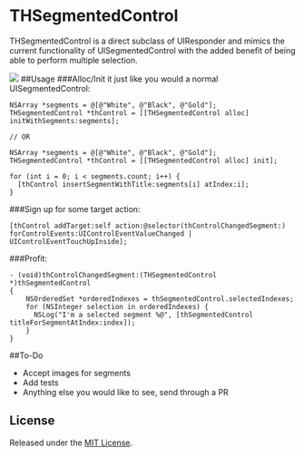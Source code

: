 THSegmentedControl
========

THSegmentedControl is a direct subclass of UIResponder and mimics the current functionality of UISegmentedControl with the added benefit of being able to perform multiple selection.

![](https://raw.githubusercontent.com/tayhalla/THSegmentedControl/master/ReadmeAssets/THSegmentedControlUseRevised3.gif)
##Usage
###Alloc/Init it just like you would a normal UISegmentedControl:
``` objc
NSArray *segments = @[@"White", @"Black", @"Gold"];
THSegmentedControl *thControl = [[THSegmentedControl alloc] initWithSegments:segments];

// OR

NSArray *segments = @[@"White", @"Black", @"Gold"];
THSegmentedControl *thControl = [[THSegmentedControl alloc] init];

for (int i = 0; i < segments.count; i++) {
  [thControl insertSegmentWithTitle:segments[i] atIndex:i];
}
```

###Sign up for some target action:
``` objc
[thControl addTarget:self action:@selector(thControlChangedSegment:) forControlEvents:UIControlEventValueChanged | UIControlEventTouchUpInside];
```

###Profit:
``` objc
- (void)thControlChangedSegment:(THSegmentedControl *)thSegmentedControl
{
    NSOrderedSet *orderedIndexes = thSegmentedControl.selectedIndexes;
    for (NSInteger selection in orderedIndexes) {
      NSLog("I'm a selected segment %@", [thSegmentedControl titleForSegmentAtIndex:index]);
    }
}
```

##To-Do  
* Accept images for segments
* Add tests
* Anything else you would like to see, send through a PR

License
-------
Released under the [MIT License](LICENSE).
